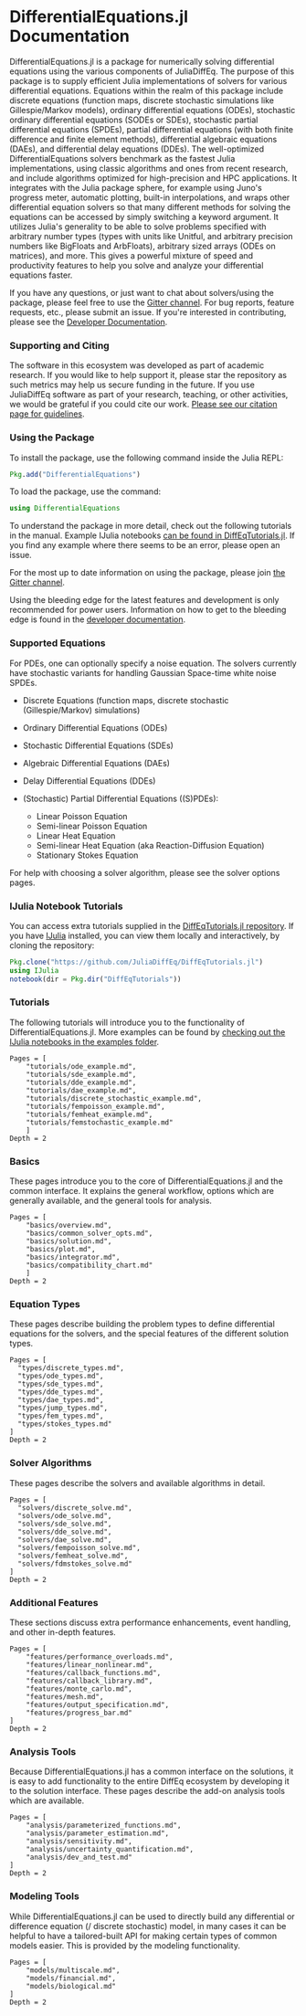 # DifferentialEquations.jl Documentation

DifferentialEquations.jl is a package for numerically solving differential
equations using the various components of JuliaDiffEq. The purpose of this package
is to supply efficient Julia implementations of solvers for various differential
equations. Equations within the realm of this package include discrete equations
(function maps, discrete stochastic simulations like Gillespie/Markov models),
ordinary differential equations (ODEs), stochastic ordinary differential
equations (SODEs or SDEs), stochastic partial differential equations (SPDEs),
partial differential equations (with both finite difference and finite element methods),
differential algebraic equations (DAEs), and differential delay equations (DDEs).
The well-optimized DifferentialEquations solvers benchmark as the fastest Julia
implementations, using classic algorithms and ones from recent research, and
include algorithms optimized for high-precision and HPC applications.  It integrates
with the Julia package sphere, for example using Juno's progress meter, automatic
plotting, built-in interpolations, and wraps other differential equation solvers
so that many different methods for solving the equations can be accessed by
simply switching a keyword argument. It utilizes Julia's generality to be
able to solve problems specified with arbitrary number types (types with
units like Unitful, and arbitrary precision numbers like BigFloats and
ArbFloats), arbitrary sized arrays (ODEs on matrices), and more. This gives
a powerful mixture of speed and productivity features to help you solve and
analyze your differential equations faster.

If you have any questions, or just want to chat about solvers/using the package,
please feel free to use the [Gitter channel](https://gitter.im/JuliaDiffEq/Lobby).
For bug reports, feature requests, etc., please submit an issue. If you're
interested in contributing, please see the
[Developer Documentation](https://juliadiffeq.github.io/DiffEqDevDocs.jl/latest/).

### Supporting and Citing

The software in this ecosystem was developed as part of academic research.
If you would like to help support it, please star the repository as such
metrics may help us secure funding in the future. If you use JuliaDiffEq
software as part of your research, teaching, or other activities, we would
be grateful if you could cite our work.
[Please see our citation page for guidelines](http://juliadiffeq.org/citing.html).

### Using the Package

To install the package, use the following command inside the Julia REPL:
```julia
Pkg.add("DifferentialEquations")
```

To load the package, use the command:

```julia
using DifferentialEquations
```

To understand the package in more detail, check out the following tutorials in the manual.
Example IJulia notebooks [can be found in DiffEqTutorials.jl](https://github.com/JuliaDiffEq/DiffEqTutorials.jl).
If you find any example where there seems to be an error, please open an issue.

For the most up to date information on using the package, please join [the Gitter channel](https://gitter.im/JuliaDiffEq/Lobby).

Using the bleeding edge for the latest features and development is only recommended
for power users. Information on how to get to the bleeding edge is found in the
[developer documentation](https://juliadiffeq.github.io/DiffEqDevDocs.jl/latest/index.html#Bleeding-Edge-1).

### Supported Equations

For PDEs, one can optionally specify a noise equation. The solvers currently have
stochastic variants for handling Gaussian Space-time white noise SPDEs.

* Discrete Equations (function maps, discrete stochastic (Gillespie/Markov) simulations)
* Ordinary Differential Equations (ODEs)
* Stochastic Differential Equations (SDEs)
* Algebraic Differential Equations (DAEs)
* Delay Differential Equations (DDEs)
* (Stochastic) Partial Differential Equations ((S)PDEs):

  * Linear Poisson Equation
  * Semi-linear Poisson Equation
  * Linear Heat Equation
  * Semi-linear Heat Equation (aka Reaction-Diffusion Equation)
  * Stationary Stokes Equation

For help with choosing a solver algorithm, please see the solver options pages.

### IJulia Notebook Tutorials

You can access extra tutorials supplied in the [DiffEqTutorials.jl repository](https://github.com/JuliaDiffEq/DiffEqTutorials.jl).
If you have [IJulia](https://github.com/JuliaLang/IJulia.jl) installed, you can
view them locally and interactively, by cloning the repository:

```julia
Pkg.clone("https://github.com/JuliaDiffEq/DiffEqTutorials.jl")
using IJulia
notebook(dir = Pkg.dir("DiffEqTutorials"))
```

### Tutorials

The following tutorials will introduce you to the functionality of DifferentialEquations.jl.
More examples can be found by [checking out the IJulia notebooks in the examples folder](https://github.com/JuliaDiffEq/DiffEqTutorials.jl).

```@contents
Pages = [
    "tutorials/ode_example.md",
    "tutorials/sde_example.md",
    "tutorials/dde_example.md",
    "tutorials/dae_example.md",
    "tutorials/discrete_stochastic_example.md",
    "tutorials/fempoisson_example.md",
    "tutorials/femheat_example.md",
    "tutorials/femstochastic_example.md"
    ]
Depth = 2
```

### Basics

These pages introduce you to the core of DifferentialEquations.jl and the common
interface. It explains the general workflow, options which are generally available,
and the general tools for analysis.

```@contents
Pages = [
    "basics/overview.md",
    "basics/common_solver_opts.md",
    "basics/solution.md",
    "basics/plot.md",
    "basics/integrator.md",
    "basics/compatibility_chart.md"
    ]
Depth = 2
```


### Equation Types

These pages describe building the problem types to define differential equations
for the solvers, and the special features of the different solution types.

```@contents
Pages = [
  "types/discrete_types.md",
  "types/ode_types.md",
  "types/sde_types.md",
  "types/dde_types.md",
  "types/dae_types.md",
  "types/jump_types.md",
  "types/fem_types.md",
  "types/stokes_types.md"
]
Depth = 2
```

### Solver Algorithms

These pages describe the solvers and available algorithms in detail.

```@contents
Pages = [
  "solvers/discrete_solve.md",
  "solvers/ode_solve.md",
  "solvers/sde_solve.md",
  "solvers/dde_solve.md",
  "solvers/dae_solve.md",
  "solvers/fempoisson_solve.md",
  "solvers/femheat_solve.md",
  "solvers/fdmstokes_solve.md"
]
Depth = 2
```

### Additional Features

These sections discuss extra performance enhancements, event handling, and other
in-depth features.

```@contents
Pages = [
    "features/performance_overloads.md",
    "features/linear_nonlinear.md",
    "features/callback_functions.md",
    "features/callback_library.md",
    "features/monte_carlo.md",
    "features/mesh.md",
    "features/output_specification.md",
    "features/progress_bar.md"
]
Depth = 2
```

### Analysis Tools

Because DifferentialEquations.jl has a common interface on the solutions, it is
easy to add functionality to the entire DiffEq ecosystem by developing it
to the solution interface. These pages describe the add-on analysis tools which
are available.

```@contents
Pages = [
    "analysis/parameterized_functions.md",
    "analysis/parameter_estimation.md",
    "analysis/sensitivity.md",
    "analysis/uncertainty_quantification.md",
    "analysis/dev_and_test.md"
]
Depth = 2
```

### Modeling Tools

While DifferentialEquations.jl can be used to directly build any differential
or difference equation (/ discrete stochastic) model, in many cases it can be
helpful to have a tailored-built API for making certain types of common models
easier. This is provided by the modeling functionality.

```@contents
Pages = [
    "models/multiscale.md",
    "models/financial.md",
    "models/biological.md"
]
Depth = 2
```
